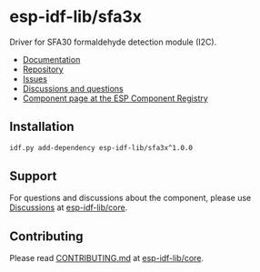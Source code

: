 # esp-idf-lib/sfa3x

Driver for SFA30 formaldehyde detection module (I2C).

* [Documentation](https://esp-idf-lib.github.io/sfa3x/)
* [Repository](https://github.com/esp-idf-lib/sfa3x)
* [Issues](https://github.com/esp-idf-lib/sfa3x/issues)
* [Discussions and questions](https://github.com/esp-idf-lib/core/discussions)
* [Component page at the ESP Component Registry](https://components.espressif.com/components/esp-idf-lib/sfa3x)

## Installation

```sh
idf.py add-dependency esp-idf-lib/sfa3x^1.0.0
```

## Support

For questions and discussions about the component, please use
[Discussions](https://github.com/esp-idf-lib/core/discussions)
at [esp-idf-lib/core](https://github.com/esp-idf-lib/core).

## Contributing

Please read [CONTRIBUTING.md](https://github.com/esp-idf-lib/core/blob/main/CONTRIBUTING.md)
at [esp-idf-lib/core](https://github.com/esp-idf-lib/core).
